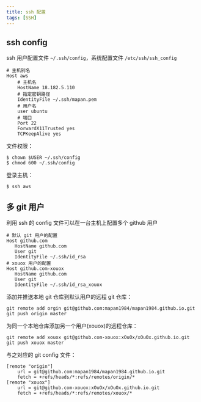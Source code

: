 ```yaml
---
title: ssh 配置
tags: [SSH]
---
```


## ssh config

ssh 用户配置文件 `~/.ssh/config`，系统配置文件 `/etc/ssh/ssh_config`

``` sshconfig
# 主机别名
Host aws
    # 主机名
    HostName 18.182.5.110
    # 指定密钥路径
    IdentityFile ~/.ssh/mapan.pem
    # 用户名
    user ubuntu
    # 端口
    Port 22
    ForwardX11Trusted yes
    TCPKeepAlive yes
```

文件权限：

    $ chown $USER ~/.ssh/config
    $ chmod 600 ~/.ssh/config

登录主机：

    $ ssh aws

## 多 git 用户

利用 ssh 的 config 文件可以在一台主机上配置多个 github 用户

``` sshconfig
# 默认 git 用户的配置
Host github.com
   HostName github.com
   User git
   IdentityFile ~/.ssh/id_rsa
# xouox 用户的配置
Host github.com-xouox
   HostName github.com
   User git
   IdentityFile ~/.ssh/id_rsa_xouox
```

添加并推送本地 git 仓库到默认用户的远程 git 仓库：

    git remote add orgin git@github.com:mapan1984/mapan1984.github.io.git
    git push origin master


为同一个本地仓库添加另一个用户(xouox)的远程仓库：

    git remote add xouox git@github.com-xouox:xOuOx/xOuOx.github.io.git
    git push xouox master

与之对应的 git config 文件：

``` gitconfig
[remote "origin"]
	url = git@github.com:mapan1984/mapan1984.github.io.git
	fetch = +refs/heads/*:refs/remotes/origin/*
[remote "xouox"]
	url = git@github.com-xouox:xOuOx/xOuOx.github.io.git
	fetch = +refs/heads/*:refs/remotes/xouox/*
```

